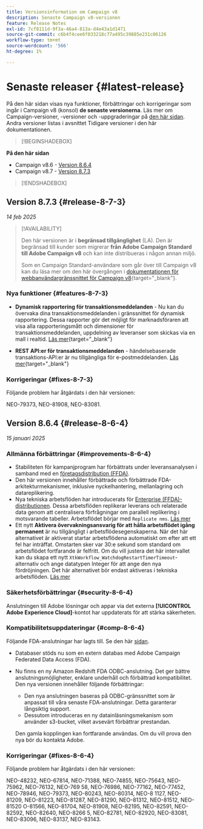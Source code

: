 ```yaml
---
title: Versionsinformation om Campaign v8
description: Senaste Campaign v8-versionen
feature: Release Notes
exl-id: 7cf8111d-9f3a-46a4-813a-d4e43a1d1471
source-git-commit: c6b4f4cee6f033218c77a495c39885e231c06126
workflow-type: tm+mt
source-wordcount: '566'
ht-degree: 1%

---
```


# Senaste releaser {#latest-release}

På den här sidan visas nya funktioner, förbättringar och korrigeringar som ingår i Campaign v8 (konsol) **de senaste versionerna**. Läs mer om Campaign-versioner, -versioner och -uppgraderingar på [den här sidan](upgrades.md). Andra versioner listas i avsnittet Tidigare versioner i den här dokumentationen.

>[!BEGINSHADEBOX]

**På den här sidan**

* Campaign v8.6 - [Version 8.6.4](#release-8-6-4)
* Campaign v8.7 - [Version 8.7.3](#release-8-7-3)

>[!ENDSHADEBOX]


## Version 8.7.3 {#release-8-7-3}

_14 feb 2025_

>[!AVAILABILITY]
>
>Den här versionen är i **begränsad tillgänglighet** (LA). Den är begränsad till kunder som migrerar **från Adobe Campaign Standard till Adobe Campaign v8** och kan inte distribueras i någon annan miljö.
>
>Som en Campaign Standard-användare som går över till Campaign v8 kan du läsa mer om den här övergången i [dokumentationen för webbanvändargränssnittet för Campaign v8](https://experienceleague.adobe.com/en/docs/campaign-web/v8/start/acs-migration){target="_blank"}.

### Nya funktioner {#features-8-7-3}

* **Dynamisk rapportering för transaktionsmeddelanden** - Nu kan du övervaka dina transaktionsmeddelanden i gränssnittet för dynamisk rapportering. Dessa rapporter gör det möjligt för marknadsföraren att visa alla rapporteringsmått och dimensioner för transaktionsmeddelanden, uppdelning av leveranser som skickas via en mall i realtid. [Läs mer](https://experienceleague.adobe.com/en/docs/experience-cloud/campaign/reporting/get-started-reporting){target="_blank"}

* **REST API:er för transaktionsmeddelanden** - händelsebaserade transaktions-API:er är nu tillgängliga för e-postmeddelanden. [Läs mer](https://experienceleague.adobe.com/en/docs/experience-cloud/campaign/apis/managing-transactional-messages){target="_blank"}

### Korrigeringar {#fixes-8-7-3}

Följande problem har åtgärdats i den här versionen:

NEO-79373, NEO-81908, NEO-83081.


## Version 8.6.4 {#release-8-6-4}

_15 januari 2025_

### Allmänna förbättringar {#improvements-8-6-4}

* Stabiliteten för kampanjprogram har förbättrats under leveransanalysen i samband med en [företagsdistribution (FFDA)](../../v8/architecture/enterprise-deployment.md).
* Den här versionen innehåller förbättrade och förbättrade FDA-arkitekturmekanismer, inklusive nyckelhantering, mellanlagring och datareplikering.
* Nya tekniska arbetsflöden har introducerats för [Enterprise (FFDA)-distributionen](../../v8/architecture/enterprise-deployment.md). Dessa arbetsflöden replikerar leverans och relaterade data genom att centralisera förfrågningar om parallell replikering i motsvarande tabeller. Arbetsflödet börjar med `Replicate nms`. [Läs mer](../architecture/replication.md)
* Ett nytt **Aktivera övervakningsansvarig för att hålla arbetsflödet igång permanent** är nu tillgängligt i arbetsflödesegenskaperna. När det här alternativet är aktiverat startar arbetsflödena automatiskt om efter att ett fel har inträffat. Omstarten sker var 30:e sekund som standard om arbetsflödet fortfarande är felfritt. Om du vill justera det här intervallet kan du skapa ett nytt `XtkWorkflow_WatchdogRestartTimerTimeout`-alternativ och ange datatypen Integer för att ange den nya fördröjningen. Det här alternativet bör endast aktiveras i tekniska arbetsflöden. [Läs mer](../../automation/workflow/workflow-properties.md#execution)

### Säkerhetsförbättringar {#security-8-6-4}

Anslutningen till Adobe lösningar och appar via det externa **[!UICONTROL Adobe Experience Cloud]**-kontot har uppdaterats för att stärka säkerheten.

<!--
### Connection to Campaign {#ims-8-6-4}

**(Limited availability)** For a restricted list of customers, Campaign v8.6.4 can allow native authentication mode instead of Adobe Identity Management System (IMS). Note that if you are using Campaign native authentication, you cannot access to [Campaign Web User Interface](../start/campaign-ui.md#campaign-web-user-interface).-->

### Kompatibilitetsuppdateringar {#comp-8-6-4}

Följande FDA-anslutningar har lagts till. Se den här [sidan](compatibility-matrix.md#FederatedDataAccessFDA).

* Databaser stöds nu som en extern databas med Adobe Campaign Federated Data Access (FDA).

* Nu finns en ny Amazon Redshift FDA ODBC-anslutning. Det ger bättre anslutningsmöjligheter, enklare underhåll och förbättrad kompatibilitet. Den nya versionen innehåller följande förbättringar:

   * Den nya anslutningen baseras på ODBC-gränssnittet som är anpassat till våra senaste FDA-anslutningar. Detta garanterar långsiktig support.
   * Dessutom introduceras en ny datainläsningsmekanism som använder s3-bucket, vilket avsevärt förbättrar prestandan.

  Den gamla kopplingen kan fortfarande användas. Om du vill prova den nya bör du kontakta Adobe.

### Korrigeringar {#fixes-8-6-4}

Följande problem har åtgärdats i den här versionen:

NEO-48232, NEO-67814, NEO-71388, NEO-74855, NEO-75643, NEO-75962, NEO-76132, NEO-769 58, NEO-76986, NEO-77162, NEO-77452, NEO-78946, NEO-79373, NEO-80243, NEO-80314, NEO-8 1127, NEO-81209, NEO-81223, NEO-81287, NEO-81290, NEO-81312, NEO-81512, NEO-81520 O-81566, NEO-81704, NEO-81908, NEO-82195, NEO-82591, NEO-82592, NEO-82640, NEO-8266 5, NEO-82781, NEO-82920, NEO-83081, NEO-83096, NEO-83137, NEO-83143.

